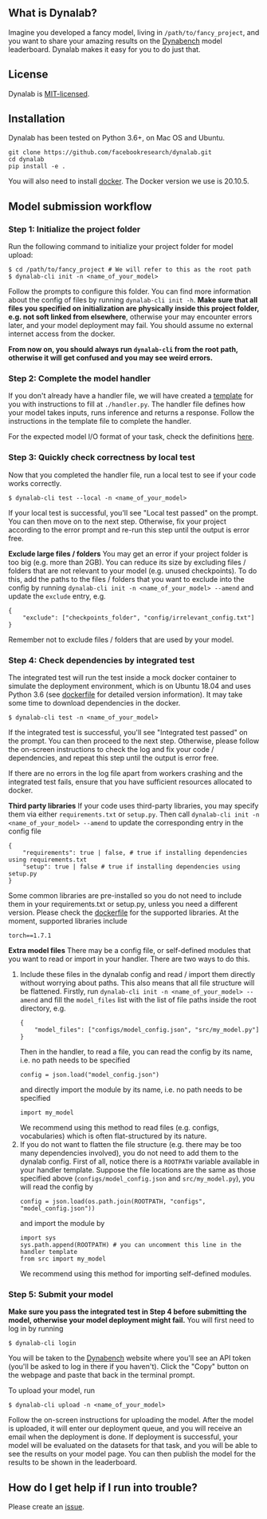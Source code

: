 ## What is Dynalab?
Imagine you developed a fancy model, living in `/path/to/fancy_project`, and you want to share your amazing results on the [Dynabench](https://www.dynabench.org) model leaderboard. Dynalab makes it easy for you to do just that.

## License
Dynalab is [MIT-licensed](LICENSE).
## Installation
Dynalab has been tested on Python 3.6+, on Mac OS and Ubuntu.

```
git clone https://github.com/facebookresearch/dynalab.git
cd dynalab
pip install -e .
```

You will also need to install [docker](https://docs.docker.com/get-docker/). The Docker version we use is 20.10.5.

## Model submission workflow

### Step 1: Initialize the project folder
Run the following command to initialize your project folder for model upload:
```
$ cd /path/to/fancy_project # We will refer to this as the root path
$ dynalab-cli init -n <name_of_your_model>
```
Follow the prompts to configure this folder. You can find more information about the config of files by running `dynalab-cli init -h`. **Make sure that all files you specified on initialization are physically inside this project folder, e.g. not soft linked from elsewhere**, otherwise your may encounter errors later, and your model deployment may fail. You should assume no external internet access from the docker.

**From now on, you should always run `dynalab-cli` from the root path, otherwise it will get confused and you may see weird errors.**

### Step 2: Complete the model handler
If you don't already have a handler file, we will have created a [template](https://github.com/facebookresearch/dynalab/blob/master/dynalab/handler/handler.py.template) for you with instructions to fill at `./handler.py`. The handler file defines how your model takes inputs, runs inference and returns a response. Follow the instructions in the template file to complete the handler.

For the expected model I/O format of your task, check the definitions [here](dynalab/tasks/README.md).

### Step 3: Quickly check correctness by local test
Now that you completed the handler file, run a local test to see if your code works correctly.
```
$ dynalab-cli test --local -n <name_of_your_model>
```
If your local test is successful, you'll see "Local test passed" on the prompt. You can then move on to the next step. Otherwise, fix your project according to the error prompt and re-run this step until the output is error free.

**Exclude large files / folders**
You may get an error if your project folder is too big (e.g. more than 2GB). You can reduce its size by excluding files / folders that are not relevant to your model (e.g. unused checkpoints). To do this, add the paths to the files / folders that you want to exclude into the config by running `dynalab-cli init -n <name_of_your_model> --amend` and update the `exclude` entry, e.g.
```
{
    "exclude": ["checkpoints_folder", "config/irrelevant_config.txt"]
}
```
Remember not to exclude files / folders that are used by your model.

### Step 4: Check dependencies by integrated test
The integrated test will run the test inside a mock docker container to simulate the deployment environment, which is on Ubuntu 18.04 and uses Python 3.6 (see [dockerfile](dynalab/dockerfiles/prod/Dockerfile) for detailed version information). It may take some time to download dependencies in the docker.
```
$ dynalab-cli test -n <name_of_your_model>
```
If the integrated test is successful, you'll see "Integrated test passed" on the prompt. You can then proceed to the next step. Otherwise, please follow the on-screen instructions to check the log and fix your code / dependencies, and repeat this step until the output is error free.

If there are no errors in the log file apart from workers crashing and the integrated test fails, ensure that you have sufficient resources allocated to docker.

**Third party libraries**
If your code uses third-party libraries, you may specify them via either `requirements.txt` or `setup.py`. Then call `dynalab-cli init -n <name_of_your_model> --amend` to update the corresponding entry in the config file
  ```
  {
      "requirements": true | false, # true if installing dependencies using requirements.txt
      "setup": true | false # true if installing dependencies using setup.py
  }
  ```
  Some common libraries are pre-installed so you do not need to include them in your requirements.txt or setup.py, unless you need a different version. Please check the [dockerfile](dynalab/dockerfiles/prod/Dockerfile) for the supported libraries. At the moment, supported libraries include
```
torch==1.7.1
```

**Extra model files**
There may be a config file, or self-defined modules that you want to read or import in your handler. There are two ways to do this.
1. Include these files in the dynalab config and read / import them directly without worrying about paths. This also means that all file structure will be flattened. Firstly, run `dynalab-cli init -n <name_of_your_model> --amend` and fill the `model_files` list with the list of file paths inside the root directory, e.g.
   ```
   {
       "model_files": ["configs/model_config.json", "src/my_model.py"]
   }
   ```
   Then in the handler, to read a file, you can read the config by its name, i.e. no path needs to be specified
   ```
   config = json.load("model_config.json")
   ```
   and directly import the module by its name, i.e. no path needs to be specified
   ```
   import my_model
   ```
   We recommend using this method to read files (e.g. configs, vocabularies) which is often flat-structured by its nature.
2. If you do not want to flatten the file structure (e.g. there may be too many dependencies involved), you do not need to add them to the dynalab config. First of all, notice there is a `ROOTPATH` variable available in your handler template. Suppose the file locations are the same as those specified above (`configs/model_config.json` and `src/my_model.py`), you will read the config by
   ```
   config = json.load(os.path.join(ROOTPATH, "configs", "model_config.json"))
   ```
   and import the module by
   ```
   import sys
   sys.path.append(ROOTPATH) # you can uncomment this line in the handler template
   from src import my_model
   ```
   We recommend using this method for importing self-defined modules.

### Step 5: Submit your model
**Make sure you pass the integrated test in Step 4 before submitting the model, otherwise your model deployment might fail.**
You will first need to log in by running
```
$ dynalab-cli login
```
You will be taken to the [Dynabench](https://www.dynabench.org) website where you'll see an API token (you'll be asked to log in there if you haven't). Click the "Copy" button on the webpage and paste that back in the terminal prompt.

To upload your model, run
```
$ dynalab-cli upload -n <name_of_your_model>
```
Follow the on-screen instructions for uploading the model. After the model is uploaded, it will enter our deployment queue, and you will receive an email when the deployment is done. If deployment is successful, your model will be evaluated on the datasets for that task, and you will be able to see the results on your model page. You can then publish the model for the results to be shown in the leaderboard.

## How do I get help if I run into trouble?
Please create an [issue](https://github.com/facebookresearch/dynalab/issues).
